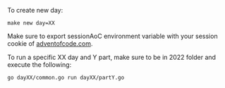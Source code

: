 To create new day:
``` make
make new day=XX
```
Make sure to export sessionAoC environment variable with your session cookie of [adventofcode.com](adventofcode.com).

To run a specific XX day and Y part, make sure to be in 2022 folder and execute the following:
```
go dayXX/common.go run dayXX/partY.go
```